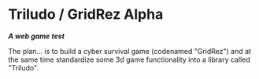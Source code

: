 # Triludo / GridRez Alpha
***A web game test***

The plan... is to build a cyber survival game (codenamed "GridRez") and at the same time standardize some 3d game functionality into a library called "Triludo".
